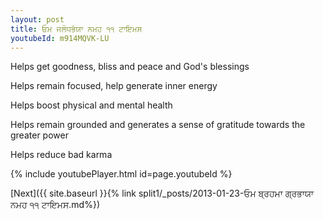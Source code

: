 ```yaml
---
layout: post
title: ਓਮ ਜਲੋਧਭੱਯਾ ਨਮਹ ੧੧ ਟਾਇਮਸ
youtubeId: m914MQVK-LU
---
```

 
 
Helps get goodness, bliss and peace and God's blessings
 
Helps remain focused, help generate inner energy 
 
Helps boost physical and mental health 
 
Helps remain grounded and generates a sense of gratitude towards the greater power 
 
Helps reduce bad karma
 
 
 
 


{% include youtubePlayer.html id=page.youtubeId %}
 
[Next]({{ site.baseurl }}{% link  split1/_posts/2013-01-23-ਓਮ ਬ੍ਰਹਮਾ ਗ੍ਰਭਾਯਾ ਨਮਹ ੧੧ ਟਾਇਮਸ.md%})
 
